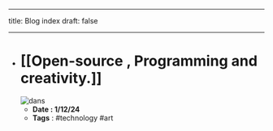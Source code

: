 
--- 
title: Blog index
draft: false 

--- 

- # [[Open-source , Programming and creativity.]]
	![dans](dans.png)
	 - **Date : 1/12/24**
	 - **Tags** : #technology #art
